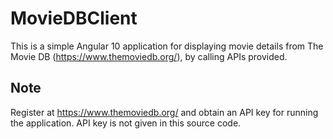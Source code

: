# MovieDBClient

This is a simple Angular 10 application for displaying movie details from The Movie DB (https://www.themoviedb.org/), by calling APIs provided.

## Note

Register at https://www.themoviedb.org/ and obtain an API key for running the application. API key is not given in this source code. 
